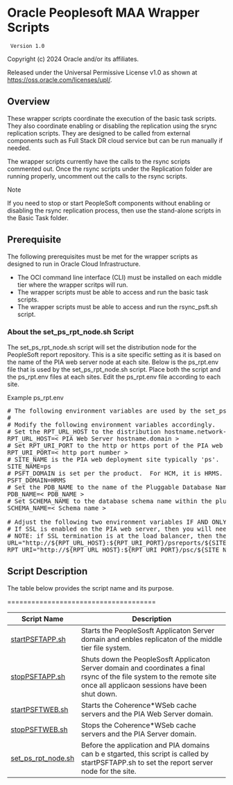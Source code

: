# Oracle Peoplesoft MAA Wrapper Scripts

     Version 1.0

Copyright (c) 2024 Oracle and/or its affiliates.

Released under the Universal Permissive License v1.0 as shown at
<https://oss.oracle.com/licenses/upl/>.

## Overview

These wrapper scripts coordinate the execution of the basic task scripts.  They also coordinate enabling or disabling the replication using the srync replication scripts.  They are designed to be called from external components such as Full Stack DR cloud service but can be run manually if needed.  

The wrapper scripts currently have the calls to the rsync scripts commented out.  Once the rsync scripts under the Replication folder are running properly, uncomment out the calls to the rsync scripts.

> [!NOTE]
> If you need to stop or start PeopleSoft components without enabling or disabling the rsync replication process, then use the stand-alone scripts in the Basic Task folder. 


## Prerequisite

The following prerequisites must be met for the wrapper scripts as designed to run in Oracle Cloud Infrastructure.  

*  The OCI command line interface (CLI) must be installed on each middle tier where the wrapper scritps will run. 
*  The wrapper scripts must be able to access and run the basic task scripts.
*  The wrapper scripts must be able to access and run the rsync_psft.sh script.  


### About the set_ps_rpt_node.sh Script

The set_ps_rpt_node.sh script will set the distribution node for the PeopleSoft report repository.  This is a site specific setting as it is based on the name of the PIA web server node at each site.  Below is the ps_rpt.env file that is used by the set_ps_rpt_node.sh script.  Place both the script and the ps_rpt.env files at each sites.  Edit the ps_rpt.env file according to each site.  

Example ps_rpt.env

<pre>
# The following environment variables are used by the set_ps_rpt_node.sh script. 
# 
# Modify the following environment variables accordingly. 
# Set the RPT_URL_HOST to the distribution hostname.network-domain of one of a PIA web servers e.g., myhost.mycompany.com 
RPT_URL_HOST=< PIA Web Server hostname.domain > 
# Set RPT_URI_PORT to the http or https port of the PIA web server. 
RPT_URI_PORT=< http port number >
# SITE_NAME is the PIA web deployment site typically 'ps'. 
SITE_NAME=ps 
# PSFT_DOMAIN is set per the product.  For HCM, it is HRMS. 
PSFT_DOMAIN=HRMS 
# Set the PDB_NAME to the name of the Pluggable Database Name in which the PeopleSoft schema is stored. 
PDB_NAME=< PDB_NAME >
# Set SCHEMA_NAME to the database schema name within the pluggable database wherre the PeopleSoft schema is stored. 
SCHEMA_NAME=< Schema name > 

# Adjust the following two environment variables IF AND ONLY IF required.  Otherwise, leve them as they are set.  
# If SSL is enabled on the PIA web server, then you will need to change the protocol scheme to https for both URL and RPT_URI.
# NOTE: if SSL termination is at the load balancer, then the protocol should be set to http. 
URL="http://${RPT_URL_HOST}:${RPT_URI_PORT}/psreports/${SITE_NAME}" 
RPT_URI="http://${RPT_URL_HOST}:${RPT_URI_PORT}/psc/${SITE_NAME}/EMPLOYEE/${PSFT_DOMAIN}/c/CDM_RPT.CDM_RPT.GBL?Page=CDM_RPT_INDEX&Action=U&CDM_ID=" 
</pre>

## Script Description

The table below provides the script name and its purpose.  

=====================================

| Script Name | Description |
| ------ | ------ |
| [startPSFTAPP.sh](./startPSFTAPP.sh) | Starts the PeopleSosft Applicaton Server domain and enbles replicaton of the middle tier file system. |
| [stopPSFTAPP.sh](./stopPSFTAPP.sh) | Shuts down the PeopleSosft Applicaton Server domain and coordinates a final rsync of the file system to the remote site once all applicaon sessions have been shut down. |
| [startPSFTWEB.sh](./startPSFTWEB.sh) | Starts the Coherence*WSeb cache servers and the PIA Web Server domain. |
| [stopPSFTWEB.sh](./stopPSFTWEB.sh) | Stops the Coherence*WSeb cache servers and the PIA Server domain. |
| [set_ps_rpt_node.sh](./set_ps_rpt_node.sh) | Before the application and PIA domains can b e stgarted, this script is called by startPSFTAPP.sh to set the report server node for the site. |


